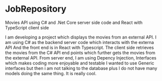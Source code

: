 # JobRepository
Movies API using C# and .Net Core  server side code and React with TypeScript client side


I am developing a project which displays the movies from an external API.
I am using C# as the backend server code which interacts with the externa API And the front end is in React with Typescript. 
The client side retrieves the movies from the C# API end points which further gets the movies from the external API.
From server end, I am using Depency Injection, Interfaces which makes coding more enjoyable and testable I wanted to use Generic interfaces but then i am not talking to the database plus I do not have many models doing the same thing. 
It is really cool.
